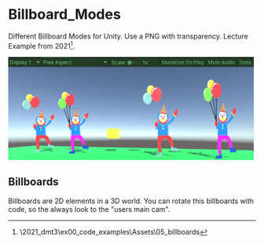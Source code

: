 # Billboard_Modes
Different Billboard Modes for Unity.
Use a PNG with transparency. Lecture Example from 2021[^1].

<img src="./billboard_clowns.png" width="500">

## Billboards

Billboards are 2D elements in a 3D world.
You can rotate this billboards with code, so the always look to the "users main cam".

[^1]: \2021_dmt3\ex00_code_examples\Assets\05_billboards
